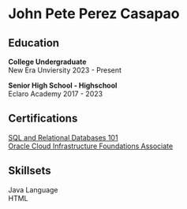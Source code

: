 <H1> <strong>John Pete Perez Casapao</strong></H1>

<H2> Education </H2>
<p> <strong> College Undergraduate </strong> 
<br> New Era Unviersity 2023 - Present</p>

<p><strong>Senior High School - Highschool </strong>
<br>Eclaro Academy 2017 - 2023 </p>

<H2> Certifications</H2>
<a href="https://courses.cognitiveclass.ai/certificates/f912ec02987e4a4e8a328d9c24bffb2d">SQL and Relational Databases 101</a>
<br>
<a href="https://catalog-education.oracle.com/ords/certview/sharebadge?id=01F1E267219286693A4EA68EB66803CE32950C218B56C144AF7491A11F299C25&fbclid=IwY2xjawG5VjVleHRuA2FlbQIxMQABHWyJixTpDI6-_hkgDMwPnoVmEOwMvr3IhjMkkyhB6zSAiQC1QyBjn5yKIw_aem_Z856qVXdf3TtbcLuu6L3zQ">Oracle Cloud Infrastructure Foundations Associate</a> 
<H2> Skillsets </H2>
<p> Java Language
<br>HTML</p>
